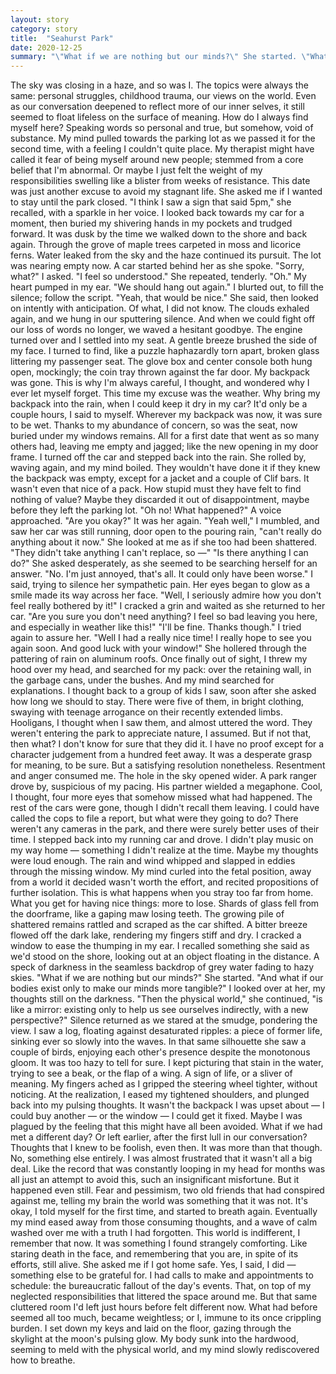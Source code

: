 ```yaml
---
layout: story
category: story
title:  "Seahurst Park"
date: 2020-12-25
summary: "\"What if we are nothing but our minds?\" She started. \"What if our bodies exist only to make our minds more tangible, and the physical world-like a mirror-exists only to help us see and understand ourselves, indirectly?\""
---
```


The sky was closing in a haze, and so was I.
	The topics were always the same: personal struggles, childhood trauma, our views on the world. Even as our conversation deepened to reflect more of our inner selves, it still seemed to float lifeless on the surface of meaning. How do I always find myself here? Speaking words so personal and true, but somehow, void of substance.
	My mind pulled towards the parking lot as we passed it for the second time, with a feeling I couldn't quite place. My therapist might have called it fear of being myself around new people; stemmed from a core belief that I'm abnormal. Or maybe I just felt the weight of my responsibilities swelling like a blister from weeks of resistance. This date was just another excuse to avoid my stagnant life.
	She asked me if I wanted to stay until the park closed. "I think I saw a sign that said 5pm," she recalled, with a sparkle in her voice.
	I looked back towards my car for a moment, then buried my shivering hands in my pockets and trudged forward.
	It was dusk by the time we walked down to the shore and back again. Through the grove of maple trees carpeted in moss and licorice ferns. Water leaked from the sky and the haze continued its pursuit. The lot was nearing empty now.
	A car started behind her as she spoke.
	"Sorry, what?" I asked.
	"I feel so understood." She repeated, tenderly.
	"Oh." My heart pumped in my ear. "We should hang out again." I blurted out, to fill the silence; follow the script.
	"Yeah, that would be nice." She said, then looked on intently with anticipation. Of what, I did not know.
	The clouds exhaled again, and we hung in our sputtering silence. And when we could fight off our loss of words no longer, we waved a hesitant goodbye. The engine turned over and I settled into my seat.
	A gentle breeze brushed the side of my face. I turned to find, like a puzzle haphazardly torn apart, broken glass littering my passenger seat. The glove box and center console both hung open, mockingly; the coin tray thrown against the far door. My backpack was gone.
	This is why I'm always careful, I thought, and wondered why I ever let myself forget. This time my excuse was the weather. Why bring my backpack into the rain, when I could keep it dry in my car? It'd only be a couple hours, I said to myself.
	Wherever my backpack was now, it was sure to be wet. Thanks to my abundance of concern, so was the seat, now buried under my windows remains. All for a first date that went as so many others had, leaving me empty and jagged; like the new opening in my door frame.
	I turned off the car and stepped back into the rain. She rolled by, waving again, and my mind boiled.
	They wouldn't have done it if they knew the backpack was empty, except for a jacket and a couple of Clif bars. It wasn't even that nice of a pack. How stupid must they have felt to find nothing of value? Maybe they discarded it out of disappointment, maybe before they left the parking lot.
	"Oh no! What happened?" A voice approached. "Are you okay?"
	It was her again.
	"Yeah well," I mumbled, and saw her car was still running, door open to the pouring rain, "can't really do anything about it now."
	She looked at me as if she too had been shattered.
	"They didn't take anything I can't replace, so —"
	"Is there anything I can do?" She asked desperately, as she seemed to be searching herself for an answer.
	"No. I'm just annoyed, that's all. It could only have been worse." I said, trying to silence her sympathetic pain.
	Her eyes began to glow as a smile made its way across her face. "Well, I seriously admire how you don't feel really bothered by it!"
	I cracked a grin and waited as she returned to her car.
	"Are you sure you don't need anything? I feel so bad leaving you here, and especially in weather like this!"
	"I'll be fine. Thanks though." I tried again to assure her.
	"Well I had a really nice time! I really hope to see you again soon. And good luck with your window!" She hollered through the pattering of rain on aluminum roofs.
	Once finally out of sight, I threw my hood over my head, and searched for my pack: over the retaining wall, in the garbage cans, under the bushes. And my mind searched for explanations.
	I thought back to a group of kids I saw, soon after she asked how long we should to stay. There were five of them, in bright clothing, swaying with teenage arrogance on their recently extended limbs. Hooligans, I thought when I saw them, and almost uttered the word. They weren't entering the park to appreciate nature, I assumed. But if not that, then what?
	I don't know for sure that they did it. I have no proof except for a character judgement from a hundred feet away. It was a desperate grasp for meaning, to be sure. But a satisfying resolution nonetheless. Resentment and anger consumed me.
	The hole in the sky opened wider. A park ranger drove by, suspicious of my pacing. His partner wielded a megaphone. Cool, I thought, four more eyes that somehow missed what had happened. The rest of the cars were gone, though I didn't recall them leaving. I could have called the cops to file a report, but what were they going to do? There weren't any cameras in the park, and there were surely better uses of their time. I stepped back into my running car and drove.
	I didn't play music on my way home — something I didn't realize at the time. Maybe my thoughts were loud enough. The rain and wind whipped and slapped in eddies through the missing window. My mind curled into the fetal position, away from a world it decided wasn't worth the effort, and recited propositions of further isolation. This is what happens when you stray too far from home. What you get for having nice things: more to lose.
	Shards of glass fell from the doorframe, like a gaping maw losing teeth. The growing pile of shattered remains rattled and scraped as the car shifted. A bitter breeze flowed off the dark lake, rendering my fingers stiff and dry. I cracked a window to ease the thumping in my ear.
	I recalled something she said as we'd stood on the shore, looking out at an object floating in the distance. A speck of darkness in the seamless backdrop of grey water fading to hazy skies.
	"What if we are nothing but our minds?" She started. "And what if our bodies exist only to make our minds more tangible?"
    I looked over at her, my thoughts still on the darkness.
    "Then the physical world," she continued, "is like a mirror: existing only to help us see ourselves indirectly, with a new perspective?"
	Silence returned as we stared at the smudge, pondering the view.
	I saw a log, floating against desaturated ripples: a piece of former life, sinking ever so slowly into the waves. In that same silhouette she saw a couple of birds, enjoying each other's presence despite the monotonous gloom. It was too hazy to tell for sure.
	I kept picturing that stain in the water, trying to see a beak, or the flap of a wing. A sign of life, or a sliver of meaning.
	My fingers ached as I gripped the steering wheel tighter, without noticing. At the realization, I eased my tightened shoulders, and plunged back into my pulsing thoughts.
	It wasn't the backpack I was upset about — I could buy another — or the window — I could get it fixed. Maybe I was plagued by the feeling that this might have all been avoided. What if we had met a different day? Or left earlier, after the first lull in our conversation? Thoughts that I knew to be foolish, even then. It was more than that though. No, something else entirely. I was almost frustrated that it wasn't all a big deal. Like the record that was constantly looping in my head for months was all just an attempt to avoid this, such an insignificant misfortune. But it happened even still. Fear and pessimism, two old friends that had conspired against me, telling my brain the world was something that it was not.
	It's okay, I told myself for the first time, and started to breath again.
	Eventually my mind eased away from those consuming thoughts, and a wave of calm washed over me with a truth I had forgotten. This world is indifferent, I remember that now. It was something I found strangely comforting. Like staring death in the face, and remembering that you are, in spite of its efforts, still alive.
	She asked me if I got home safe. Yes, I said, I did — something else to be grateful for.
	I had calls to make and appointments to schedule: the bureaucratic fallout of the day's events. That, on top of my neglected responsibilities that littered the space around me. But that same cluttered room I'd left just hours before felt different now. What had before seemed all too much, became weightless; or I, immune to its once crippling burden. I set down my keys and laid on the floor, gazing through the skylight at the moon's pulsing glow. My body sunk into the hardwood, seeming to meld with the physical world, and my mind slowly rediscovered how to breathe.
